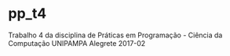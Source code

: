 # pp_t4
Trabalho 4 da disciplina de Práticas em Programação - Ciência da Computação UNIPAMPA Alegrete 2017-02
